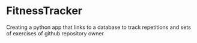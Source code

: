 # FitnessTracker
Creating a python app that links to a database to track repetitions and sets of exercises of github repository owner
